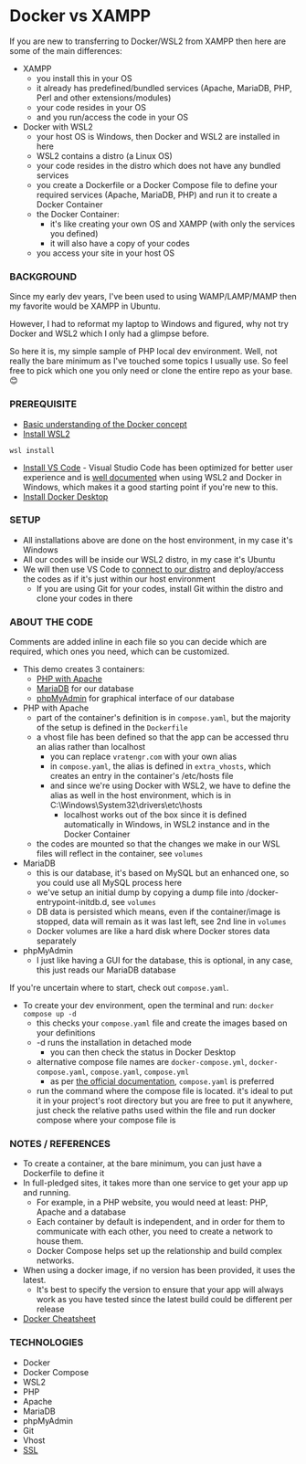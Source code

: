 # Docker vs XAMPP

If you are new to transferring to Docker/WSL2 from XAMPP then here are some of the main differences:
- XAMPP
    - you install this in your OS
    - it already has predefined/bundled services (Apache, MariaDB, PHP, Perl and other extensions/modules)
    - your code resides in your OS
    - and you run/access the code in your OS
- Docker with WSL2
    - your host OS is Windows, then Docker and WSL2 are installed in here
    - WSL2 contains a distro (a Linux OS)
    - your code resides in the distro which does not have any bundled services
    - you create a Dockerfile or a Docker Compose file to define your required services (Apache, MariaDB, PHP) and run it to create a Docker Container
    - the Docker Container:
        - it's like creating your own OS and XAMPP (with only the services you defined)
        - it will also have a copy of your codes
    - you access your site in your host OS


### BACKGROUND
Since my early dev years, I've been used to using WAMP/LAMP/MAMP then my favorite would be XAMPP in Ubuntu.

However, I had to reformat my laptop to Windows and figured, why not try Docker and WSL2 which I only had a glimpse before.

So here it is, my simple sample of PHP local dev environment. Well, not really the bare minimum as I've touched some topics I usually use. So feel free to pick which one you only need or clone the entire repo as your base. 😊


### PREREQUISITE
- [Basic understanding of the Docker concept](https://www.section.io/engineering-education/docker-concepts/)
- [Install WSL2](https://learn.microsoft.com/en-us/windows/wsl/install)
```
wsl install
```
- [Install VS Code](https://code.visualstudio.com/download) - Visual Studio Code has been optimized for better user experience and is [well documented](https://learn.microsoft.com/en-us/windows/wsl/tutorials/wsl-vscode) when using WSL2 and Docker in Windows, which makes it a good starting point if you're new to this.
- [Install Docker Desktop](https://learn.microsoft.com/en-us/windows/wsl/tutorials/wsl-containers)


### SETUP
- All installations above are done on the host environment, in my case it's Windows
- All our codes will be inside our WSL2 distro, in my case it's Ubuntu
- We will then use VS Code to [connect to our distro](https://code.visualstudio.com/docs/remote/wsl) and deploy/access the codes as if it's just within our host environment
    - If you are using Git for your codes, install Git within the distro and clone your codes in there
    

### ABOUT THE CODE
Comments are added inline in each file so you can decide which are required, which ones you need, which can be customized.

- This demo creates 3 containers:
    - [PHP with Apache](https://hub.docker.com/_/php)
    - [MariaDB](https://hub.docker.com/_/mariadb) for our database
    - [phpMyAdmin](https://hub.docker.com/_/phpmyadmin) for graphical interface of our database
- PHP with Apache
    - part of the container's definition is in `compose.yaml`, but the majority of the setup is defined in the `Dockerfile`
    - a vhost file has been defined so that the app can be accessed thru an alias rather than localhost
        - you can replace `vratengr.com` with your own alias
        - in `compose.yaml`, the alias is defined in `extra_vhosts`, which creates an entry in the container's /etc/hosts file
        - and since we're using Docker with WSL2, we have to define the alias as well in the host environment, which is in C:\Windows\System32\drivers\etc\hosts
            - localhost works out of the box since it is defined automatically in Windows, in WSL2 instance and in the Docker Container
    - the codes are mounted so that the changes we make in our WSL files will reflect in the container, see `volumes`
- MariaDB
    - this is our database, it's based on MySQL but an enhanced one, so you could use all MySQL process here
    - we've setup an initial dump by copying a dump file into /docker-entrypoint-initdb.d, see `volumes`
    - DB data is persisted which means, even if the container/image is stopped, data will remain as it was last left, see 2nd line in `volumes`
    - Docker volumes are like a hard disk where Docker stores data separately
- phpMyAdmin
    - I just like having a GUI for the database, this is optional, in any case, this just reads our MariaDB database

If you're uncertain where to start, check out `compose.yaml`.
- To create your dev environment, open the terminal and run: `docker compose up -d`
    - this checks your `compose.yaml` file and create the images based on your definitions
    - -d runs the installation in detached mode
        - you can then check the status in Docker Desktop
    - alternative compose file names are `docker-compose.yml`, `docker-compose.yaml`, `compose.yaml`, `compose.yml`
        - as per [the official documentation](https://docs.docker.com/compose/compose-file/03-compose-file/), `compose.yaml` is preferred
    - run the command where the compose file is located. it's ideal to put it in your project's root directory but you are free to put it anywhere, just check the relative paths used within the file and run docker compose where your compose file is


### NOTES / REFERENCES
- To create a container, at the bare minimum, you can just have a Dockerfile to define it
- In full-pledged sites, it takes more than one service to get your app up and running.
    - For example, in a PHP website, you would need at least: PHP, Apache and a database
    - Each container by default is independent, and in order for them to communicate with each other, you need to create a network to house them.
    - Docker Compose helps set up the relationship and build complex networks.
- When using a docker image, if no version has been provided, it uses the latest.
    - It's best to specify the version to ensure that your app will always work as you have tested since the latest build could be different per release
- [Docker Cheatsheet](https://github.com/eon01/DockerCheatSheet)

### TECHNOLOGIES
- Docker
- Docker Compose
- WSL2
- PHP
- Apache
- MariaDB
- phpMyAdmin
- Git
- Vhost
- [SSL](https://realtechtalk.com/%5Bwarn%5D_RSA_server_certificate_is_a_CA_certificate_BasicConstraints_CA_TRUE__Apache_Error_Solution-1870-articles)